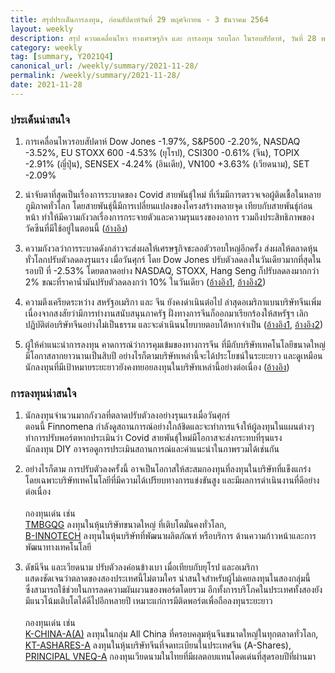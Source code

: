 ```yaml
---
title: สรุปประเด็นการลงทุน, ก่อนสัปดาห์วันที่ 29 พฤศจิกายน - 3 ธันวาคม 2564
layout: weekly
description: สรุป ความเคลื่อนไหว ทางเศรษฐกิจ และ การลงทุน รอบโลก ในรอบสัปดาห์, วันที่ 28 พฤศจิกายน 2564
category: weekly
tag: [summary, Y2021Q4]
canonical_url: /weekly/summary/2021-11-28/
permalink: /weekly/summary/2021-11-28/
date: 2021-11-28
---
```


### ประเด็นน่าสนใจ

1. การเคลื่อนไหวรอบสัปดาห์ Dow Jones -1.97%, S&P500 -2.20%, NASDAQ -3.52%, EU STOXX 600 -4.53% (ยุโรป), CSI300 -0.61% (จีน), TOPIX -2.91% (ญี่ปุ่น), SENSEX -4.24% (อินเดีย), VN100 +3.63% (เวียดนาม), SET -2.09%

2. น่าจับตาที่สุดเป็นเรื่องการระบาดของ Covid สายพันธุ์ใหม่ ที่เริ่มมีการตรวจเจอผู้ติดเชื้อในหลายภูมิภาคทั่วโลก โดยสายพันธุ์นี้มีการเปลี่ยนแปลงของโครงสร้างหลายจุด เทียบกับสายพันธุ์ก่อนหน้า ทำให้มีความกังวลเรื่องการกระจายตัวและความรุนแรงของอาการ รวมถึงประสิทธิภาพของวัคซีนที่มีใช้อยู่ในตอนนี้
([อ้างอิง](https://www.cnbc.com/2021/11/25/who-calls-special-meeting-to-discuss-new-covid-variant-from-south-africa-with-large-number-of-mutations.html)) 

3. ความกังวลว่าการระบาดดังกล่าวจะส่งผลให้เศรษฐกิจชะลอตัวรอบใหญ่อีกครั้ง ส่งผลให้ตลาดหุ้นทั่วโลกปรับตัวลดลงรุนแรง เมื่อวันศุกร์ โดย Dow Jones ปรับตัวลดลงในวันเดียวมากที่สุดในรอบปี ที่ -2.53% โดยตลาดอย่าง NASDAQ, STOXX, Hang Seng ก็ปรับลดลงมากกว่า 2% ขณะที่ราคาน้ำมันปรับตัวลดลงกว่า 10% ในวันเดียว
([อ้างอิง1](https://www.cnbc.com/2021/11/26/stock-futures-open-to-close-market-news.html), 
[อ้างอิง2](https://www.cnbc.com/2021/11/26/oil-tumbles-5percent-as-new-covid-variant-sparks-global-demand-concerns.html)) 

4. ความตึงเครียดระหว่าง สหรัฐอเมริกา และ จีน ยังคงดำเนินต่อไป ล่าสุดอเมริกาแบนบริษัทจีนเพิ่ม เนื่องจากสงสัยว่ามีการทำงานสนับสนุนภาครัฐ ฝั่งทางการจีนก็ออกมาเรียกร้องให้สหรัฐฯ เลิกปฏิบัติต่อบริษัทจีนอย่างไม่เป็นธรรม และจะดำเนินนโยบายตอบโต้หากจำเป็น
([อ้างอิง1](https://www.cnbc.com/2021/11/24/us-blacklists-dozens-of-chinese-tech-firms.html), 
[อ้างอิง2](https://www.finnomena.com/the-opportunity/news-update-26-11-2021/)) 

5. ผู้ให้คำแนะนำการลงทุน คาดการณ์ว่าการคุมเข้มของทางการจีน ที่มีกับบริษัทเทคโนโลยีขนาดใหญ่ มีโอกาสลากยาวนานเป็นสิบปี อย่างไรก็ตามบริษัทเหล่านี้จะได้ประโยชน์ในระยะยาว และดูเหมือนนักลงทุนที่มีเป้าหมายระยะยาวยังคงทยอยลงทุนในบริษัทเหล่านี้อย่างต่อเนื่อง
([อ้างอิง](https://www.cnbc.com/2021/11/23/investor-predicts-chinas-regulatory-crackdown-on-tech-could-last-decades.html)) 



### การลงทุนน่าสนใจ

1. นักลงทุนจำนวนมากกังวลที่ตลาดปรับตัวลงอย่างรุนแรงเมื่อวันศุกร์  
ตอนนี้ Finnomena กำลังดูสถานการณ์อย่างใกล้ชิดและจะทำการแจ้งให้ผู้ลงทุนในแผนต่างๆ ทำการปรับพอร์ตหากประเมินว่า Covid สายพันธุ์ใหม่มีโอกาสจะส่งกระทบที่รุนแรง  
นักลงทุน DIY อาจรอดูการประเมินสถานการณ์และคำแนะนำในภาพรวมได้เช่นกัน

2. อย่างไรก็ตาม การปรับตัวลงครั้งนี้ อาจเป็นโอกาสให้สะสมกองทุนที่ลงทุนในบริษัทที่แข็งแกร่ง  
โดยเฉพาะบริษัทเทคโนโลยีที่มีความได้เปรียบทางการแข่งขันสูง และมีผลการดำเนินงานที่ดีอย่างต่อเนื่อง <br><br>
กองทุนเด่น เช่น  
[TMBGQG](https://www.finnomena.com/fund/TMBGQG) ลงทุนในหุ้นบริษัทขนาดใหญ่ ที่เติบโตมั่นคงทั่วโลก,  
[B-INNOTECH](https://www.finnomena.com/fund/B-INNOTECH) ลงทุนในหุ้นบริษัทที่พัฒนาผลิตภัณฑ์ หรือบริการ ด้านความก้าวหน้าและการพัฒนาทางเทคโนโลยี  

3. ดัชนีจีน และเวียดนาม ปรับตัวลงค่อนข้างเบา เมื่อเทียบกับยุโรป และอเมริกา  
แสดงชัดเจนว่าตลาดของสองประเทศนี้ไม่ตามใคร น่าสนใจสำหรับผู้ไม่เคยลงทุนในสองกลุ่มนี้  
ซึ่งสามารถใช้ช่วยในการลดความผันผวนของพอร์ตโดยรวม อีกทั้งการบริโภคในประเทศทั้งสองยังมีแนวโน้มเติบโตได้ดีไปอีกหลายปี เหมาะแก่การมีติดพอร์ตเพื่อถือลงทุนระยะยาว <br><br>
กองทุนเด่น เช่น  
[K-CHINA-A(A)](https://www.finnomena.com/fund/K-CHINA-A(A)) ลงทุนในกลุ่ม All China ที่ครอบคลุมหุ้นจีนขนาดใหญ่ในทุกตลาดทั่วโลก,  
[KT-ASHARES-A](https://www.finnomena.com/fund/KT-Ashares-A) ลงทุนในหุ้นบริษัทจีนที่จดทะเบียนในประเทศจีน (A-Shares),  
[PRINCIPAL VNEQ-A](https://www.finnomena.com/fund/PRINCIPAL%20VNEQ-A) กองทุนเวียดนามในไทยที่มีผลตอบแทนโดดเด่นที่สุดรอบปีที่ผ่านมา